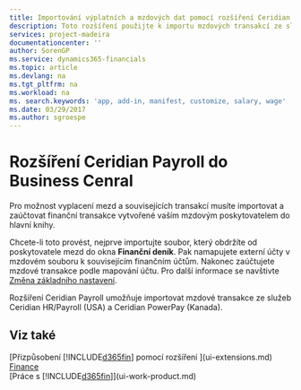 ```yaml
---
title: Importování výplatních a mzdových dat pomocí rozšíření Ceridian Payroll | Microsoft Docs
description: Toto rozšíření použijte k importu mzdových transakcí ze služeb Ceridian HR/Payroll (USA) a Ceridian PowerPay (Kanada).
services: project-madeira
documentationcenter: ''
author: SorenGP
ms.service: dynamics365-financials
ms.topic: article
ms.devlang: na
ms.tgt_pltfrm: na
ms.workload: na
ms. search.keywords: 'app, add-in, manifest, customize, salary, wage'
ms.date: 03/29/2017
ms.author: sgroespe
---
```

# <a name="the-ceridian-payroll-extension-to-business-central"></a>Rozšíření Ceridian Payroll do Business Cenral 
Pro možnost vyplacení mezd a souvisejících transakcí musíte importovat a zaúčtovat finanční transakce vytvořené vaším mzdovým poskytovatelem do hlavní knihy.

Chcete-li toto provést, nejprve importujte soubor, který obdržíte od poskytovatele mezd do okna **Finanční deník**. Pak namapujete externí účty v mzdovém souboru k souvisejícím finančním účtům. Nakonec zaúčtujete mzdové transakce podle mapování účtu. Pro další informace se navštivte [Změna základního nastavení](finance-how-import-payroll-transactions.md).

Rozšíření Ceridian Payroll umožňuje importovat mzdové transakce ze služeb Ceridian HR/Payroll (USA) a Ceridian PowerPay (Kanada).

## <a name="see-also"></a>Viz také
[Přizpůsobení [!INCLUDE[d365fin](includes/d365fin_md.md)] pomocí rozšíření ](ui-extensions.md)    
[Finance](finance.md)    
[Práce s [!INCLUDE[d365fin](includes/d365fin_md.md)]](ui-work-product.md)
